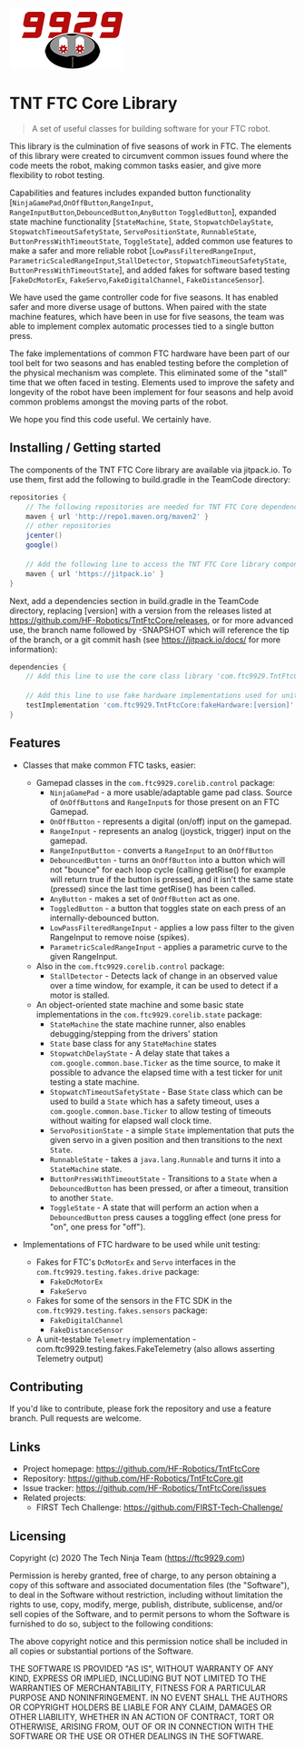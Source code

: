 ![Logo of the project](https://raw.githubusercontent.com/HF-Robotics/TntFtcCore/master/doc/images/Ftc9929GithubLogo.png)

# TNT FTC Core Library
> A set of useful classes for building software for your FTC robot.

This library is the culmination of five seasons of work in FTC. The elements of this library were created to circumvent common issues found where the code meets the robot, making common tasks easier, and give more flexibility to robot testing.  

Capabilities and features includes expanded button functionality [`NinjaGamePad`,`OnOffButton`,`RangeInput`, `RangeInputButton`,`DebouncedButton`,`AnyButton` `ToggledButton`], expanded state machine functionality [`StateMachine`, `State`,  `StopwatchDelayState`,  `StopwatchTimeoutSafetyState`, `ServoPositionState`, `RunnableState`, `ButtonPressWithTimeoutState`, `ToggleState`], added common use features to make a safer and more reliable robot [`LowPassFilteredRangeInput`, `ParametricScaledRangeInput`,`StallDetector`, `StopwatchTimeoutSafetyState`, `ButtonPressWithTimeoutState`], and added fakes for software based testing [`FakeDcMotorEx`, `FakeServo`,`FakeDigitalChannel`, `FakeDistanceSensor`].

We have used the game controller code for five seasons. It has enabled safer and more diverse usage of buttons. When paired with the state machine features, which have been in use for five seasons, the team was able to implement complex automatic processes tied to a single button press.

The fake implementations of common FTC hardware have been part of our tool belt for two seasons and has enabled testing before the completion of the physical mechanism was complete. This eliminated some of the "stall" time that we often faced in testing. Elements used to improve the safety and longevity of the robot have been implement for four seasons and help avoid common problems amongst the moving parts of the robot.   

We hope you find this code useful. We certainly have.         


## Installing / Getting started

The components of the TNT FTC Core library are available via jitpack.io. To use
them, first add the following to build.gradle in the TeamCode directory:

```Groovy
repositories {
    // The following repositories are needed for TNT FTC Core dependencies:
    maven { url 'http://repo1.maven.org/maven2' }
    // other repositories
    jcenter()
    google()

    // Add the following line to access the TNT FTC Core library components
    maven { url 'https://jitpack.io' }
}
```

Next, add a dependencies section in build.gradle in the TeamCode directory, replacing [version] with a version from the releases listed at https://github.com/HF-Robotics/TntFtcCore/releases, or for more advanced use, the branch name followed by -SNAPSHOT which will reference the tip of the branch, or a git commit hash (see https://jitpack.io/docs/ for more information):

```Groovy
dependencies {
    // Add this line to use the core class library 'com.ftc9929.TntFtcCore:metrics:[version]'

    // Add this line to use fake hardware implementations used for unit testing
    testImplementation 'com.ftc9929.TntFtcCore:fakeHardware:[version]'
}
```

## Features

- Classes that make common FTC tasks, easier:
    - Gamepad classes in the `com.ftc9929.corelib.control` package:
         - `NinjaGamePad` - a more usable/adaptable game pad class. Source of `OnOffButton`s and `RangeInput`s for those present on an FTC Gamepad.
         - `OnOffButton` - represents a digital (on/off) input on the gamepad.
         - `RangeInput` - represents an analog (joystick, trigger) input on the gamepad.
         - `RangeInputButton` - converts a `RangeInput` to an `OnOffButton`
         - `DebouncedButton` - turns an `OnOffButton` into a button which will not "bounce" for each loop cycle (calling getRise() for example will return true if the button is pressed, and it isn't the same state (pressed) since the last time getRise() has been called.
         - `AnyButton` - makes a set of `OnOffButton` act as one.
         - `ToggledButton` - a button that toggles state on each press of an internally-debounced button.
         - `LowPassFilteredRangeInput` - applies a low pass filter to the given RangeInput to remove noise (spikes).
         - `ParametricScaledRangeInput` - applies a parametric curve to the given RangeInput.
    - Also in the `com.ftc9929.corelib.control` package:
         - `StallDetector` - Detects lack of change in an observed value over a time window, for example, it can be used to detect if a motor is stalled.
    - An object-oriented state machine and some basic state implementations in the `com.ftc9929.corelib.state` package:
         - `StateMachine` the state machine runner, also enables debugging/stepping from the drivers' station
         - `State` base class for any `StateMachine` states
         - `StopwatchDelayState` - A delay state that takes a `com.google.common.base.Ticker` as the time source, to make it possible to advance the elapsed time with a test ticker for unit testing a state machine.
         - `StopwatchTimeoutSafetyState` - Base `State` class which can be used to build a `State` which has a safety timeout, uses a `com.google.common.base.Ticker` to allow testing of timeouts without waiting for elapsed wall clock time.
         - `ServoPositionState` - a simple `State` implementation that puts the given servo in a given position and then transitions to the next `State`.
         - `RunnableState` - takes a `java.lang.Runnable` and turns it into a `StateMachine` state.
         - `ButtonPressWithTimeoutState` - Transitions to a `State` when a `DebouncedButton` has been pressed, or after a timeout, transition to another `State`.
         - `ToggleState` - A state that will perform an action when a `DebouncedButton` press causes a toggling effect (one press for "on", one press for "off").

- Implementations of FTC hardware to be used while unit testing:
    - Fakes for FTC's `DcMotorEx` and `Servo` interfaces in the `com.ftc9929.testing.fakes.drive` package:
        - `FakeDcMotorEx`
        - `FakeServo`
    - Fakes for some of the sensors in the FTC SDK in the `com.ftc9929.testing.fakes.sensors` package:
        - `FakeDigitalChannel`
        - `FakeDistanceSensor`
    - A unit-testable `Telemetry` implementation -com.ftc9929.testing.fakes.FakeTelemetry (also allows asserting Telemetry output)

## Contributing

If you'd like to contribute, please fork the repository and use a feature
branch. Pull requests are welcome.

## Links

- Project homepage: https://github.com/HF-Robotics/TntFtcCore
- Repository: https://github.com/HF-Robotics/TntFtcCore.git
- Issue tracker: https://github.com/HF-Robotics/TntFtcCore/issues
- Related projects:
  - FIRST Tech Challenge: https://github.com/FIRST-Tech-Challenge/


## Licensing

Copyright (c) 2020 The Tech Ninja Team (https://ftc9929.com)

Permission is hereby granted, free of charge, to any person obtaining a copy
of this software and associated documentation files (the "Software"), to deal
in the Software without restriction, including without limitation the rights
to use, copy, modify, merge, publish, distribute, sublicense, and/or sell
copies of the Software, and to permit persons to whom the Software is
furnished to do so, subject to the following conditions:

The above copyright notice and this permission notice shall be included in all
copies or substantial portions of the Software.

THE SOFTWARE IS PROVIDED "AS IS", WITHOUT WARRANTY OF ANY KIND, EXPRESS OR
IMPLIED, INCLUDING BUT NOT LIMITED TO THE WARRANTIES OF MERCHANTABILITY,
FITNESS FOR A PARTICULAR PURPOSE AND NONINFRINGEMENT. IN NO EVENT SHALL THE
AUTHORS OR COPYRIGHT HOLDERS BE LIABLE FOR ANY CLAIM, DAMAGES OR OTHER
LIABILITY, WHETHER IN AN ACTION OF CONTRACT, TORT OR OTHERWISE, ARISING FROM,
OUT OF OR IN CONNECTION WITH THE SOFTWARE OR THE USE OR OTHER DEALINGS IN THE
SOFTWARE.
